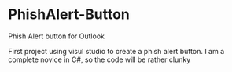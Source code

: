 # PhishAlert-Button
Phish Alert button for Outlook

First project using visul studio to create a phish alert button. I am a complete novice in C#, so the code will be rather clunky
